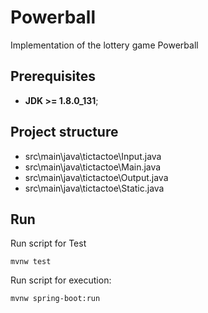 # Powerball
Implementation of the lottery game Powerball
## Prerequisites
* **JDK >= 1.8.0_131**;
## Project structure 
* src\main\java\tictactoe\Input.java
* src\main\java\tictactoe\Main.java
* src\main\java\tictactoe\Output.java
* src\main\java\tictactoe\Static.java
## Run 
Run script for Test
```
mvnw test
```
Run script for execution:
```
mvnw spring-boot:run
```